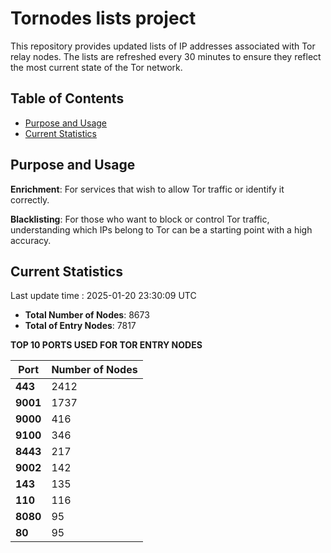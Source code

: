 # Tornodes lists project

This repository provides updated lists of IP addresses associated with Tor relay nodes. The lists are refreshed every 30 minutes to ensure they reflect the most current state of the Tor network.

## Table of Contents

- [Purpose and Usage](#purpose-and-usage)
- [Current Statistics](#current-statistics)


## Purpose and Usage

**Enrichment**: For services that wish to allow Tor traffic or identify it correctly.

**Blacklisting**: For those who want to block or control Tor traffic, understanding which IPs belong to Tor can be a starting point with a high accuracy.

## Current Statistics

Last update time : 2025-01-20 23:30:09 UTC

- **Total Number of Nodes**: 8673
- **Total of Entry Nodes**: 7817

**TOP 10 PORTS USED FOR TOR ENTRY NODES**

| **Port** | **Number of Nodes** |
|------|-----------------|
| **443**   | 2412  |
| **9001**   | 1737  |
| **9000**   | 416  |
| **9100**   | 346  |
| **8443**   | 217  |
| **9002**   | 142  |
| **143**   | 135  |
| **110**   | 116  |
| **8080**   | 95  |
| **80**   | 95  |

